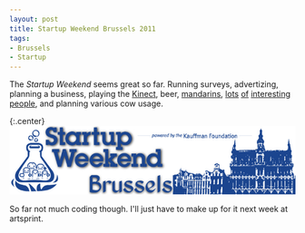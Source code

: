 ```yaml
---
layout: post
title: Startup Weekend Brussels 2011
tags:
- Brussels
- Startup
---
```


The *Startup Weekend* seems great so far. Running surveys, advertizing,
planning a business, playing the [Kinect][1], beer, [mandarins][2], [lots][3]
[of][4] [interesting][5] [people][6], and planning various cow usage.

[1]: https://en.wikipedia.org/wiki/Kinect
[2]: http://en.wikipedia.org/wiki/Mandarin_orange
[3]: https://twitter.com/JohnGBeckett
[4]: https://twitter.com/bilyachenko
[5]: https://twitter.com/leoexter
[6]: https://twitter.com/ramonsuarez


{:.center}
![View from location one](/images/2011/swbru-logo.jpg)

So far not much coding though. I'll just have to make up for it next week at
artsprint.
